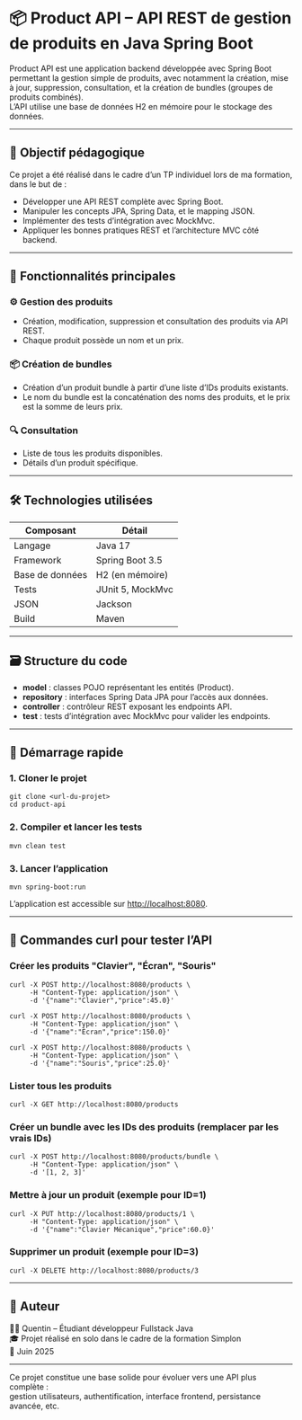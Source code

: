 
# 📦 Product API – API REST de gestion de produits en Java Spring Boot

Product API est une application backend développée avec Spring Boot permettant la gestion simple de produits, avec notamment la création, mise à jour, suppression, consultation, et la création de bundles (groupes de produits combinés).  
L’API utilise une base de données H2 en mémoire pour le stockage des données.

---

## 🎯 Objectif pédagogique

Ce projet a été réalisé dans le cadre d’un TP individuel lors de ma formation, dans le but de :

- Développer une API REST complète avec Spring Boot.
- Manipuler les concepts JPA, Spring Data, et le mapping JSON.
- Implémenter des tests d’intégration avec MockMvc.
- Appliquer les bonnes pratiques REST et l’architecture MVC côté backend.

---

## 🧩 Fonctionnalités principales

### ⚙️ Gestion des produits

- Création, modification, suppression et consultation des produits via API REST.
- Chaque produit possède un nom et un prix.

### 📦 Création de bundles

- Création d’un produit bundle à partir d’une liste d’IDs produits existants.
- Le nom du bundle est la concaténation des noms des produits, et le prix est la somme de leurs prix.

### 🔍 Consultation

- Liste de tous les produits disponibles.
- Détails d’un produit spécifique.

---

## 🛠️ Technologies utilisées

| Composant       | Détail                                 |
|-----------------|---------------------------------------|
| Langage         | Java 17                               |
| Framework       | Spring Boot 3.5                       |
| Base de données | H2 (en mémoire)                       |
| Tests           | JUnit 5, MockMvc                      |
| JSON            | Jackson                              |
| Build           | Maven                                |

---

## 🗃️ Structure du code

- **model** : classes POJO représentant les entités (Product).
- **repository** : interfaces Spring Data JPA pour l’accès aux données.
- **controller** : contrôleur REST exposant les endpoints API.
- **test** : tests d’intégration avec MockMvc pour valider les endpoints.

---

## 🚀 Démarrage rapide

### 1. Cloner le projet

```
git clone <url-du-projet>
cd product-api
```

### 2. Compiler et lancer les tests

```
mvn clean test
```

### 3. Lancer l’application

```
mvn spring-boot:run
```

L’application est accessible sur [http://localhost:8080](http://localhost:8080).

---

## 🔧 Commandes curl pour tester l’API

### Créer les produits "Clavier", "Écran", "Souris"

```
curl -X POST http://localhost:8080/products \
     -H "Content-Type: application/json" \
     -d '{"name":"Clavier","price":45.0}'

curl -X POST http://localhost:8080/products \
     -H "Content-Type: application/json" \
     -d '{"name":"Écran","price":150.0}'

curl -X POST http://localhost:8080/products \
     -H "Content-Type: application/json" \
     -d '{"name":"Souris","price":25.0}'
```

### Lister tous les produits

```
curl -X GET http://localhost:8080/products
```

### Créer un bundle avec les IDs des produits (remplacer par les vrais IDs)

```
curl -X POST http://localhost:8080/products/bundle \
     -H "Content-Type: application/json" \
     -d '[1, 2, 3]'
```

### Mettre à jour un produit (exemple pour ID=1)

```
curl -X PUT http://localhost:8080/products/1 \
     -H "Content-Type: application/json" \
     -d '{"name":"Clavier Mécanique","price":60.0}'
```

### Supprimer un produit (exemple pour ID=3)

```
curl -X DELETE http://localhost:8080/products/3
```

---

## 📌 Auteur

👨‍💻 Quentin – Étudiant développeur Fullstack Java  
🎓 Projet réalisé en solo dans le cadre de la formation Simplon  
📆 Juin 2025

---

Ce projet constitue une base solide pour évoluer vers une API plus complète :  
gestion utilisateurs, authentification, interface frontend, persistance avancée, etc.

